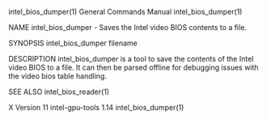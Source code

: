 intel_bios_dumper(1)                                          General Commands Manual                                         intel_bios_dumper(1)

NAME
       intel_bios_dumper - Saves the Intel video BIOS contents to a file.

SYNOPSIS
       intel_bios_dumper filename

DESCRIPTION
       intel_bios_dumper  is  a  tool  to save the contents of the Intel video BIOS to a file.  It can then be parsed offline for debugging issues
       with the video bios table handling.

SEE ALSO
       intel_bios_reader(1)

X Version 11                                                   intel-gpu-tools 1.14                                           intel_bios_dumper(1)
